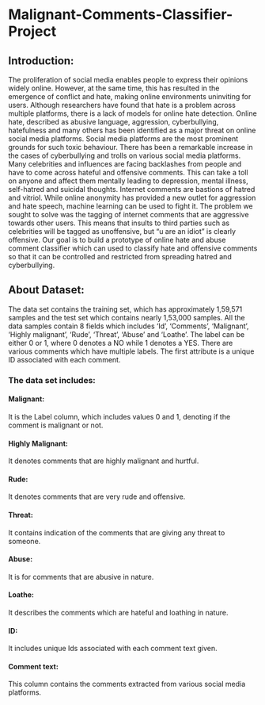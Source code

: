# Malignant-Comments-Classifier-Project
## Introduction:
The proliferation of social media enables people to express their opinions widely online. However, at the same time, this has resulted in the emergence of conflict and hate, making online environments uninviting for users. Although researchers have found that hate is a problem across multiple platforms, there is a lack of models for online hate detection. Online hate, described as abusive language, aggression, cyberbullying, hatefulness and many others has been identified as a major threat on online social media platforms. Social media platforms are the most prominent grounds for such toxic behaviour. There has been a remarkable increase in the cases of cyberbullying and trolls on various social media platforms. Many celebrities and influences are facing backlashes from people and have to come across hateful and offensive comments. This can take a toll on anyone and affect them mentally leading to depression, mental illness, self-hatred and suicidal thoughts. Internet comments are bastions of hatred and vitriol. While online anonymity has provided a new outlet for aggression and hate speech, machine learning can be used to fight it. The problem we sought to solve was the tagging of internet comments that are aggressive towards other users. This means that insults to third parties such as celebrities will be tagged as unoffensive, but “u are an idiot” is clearly offensive. Our goal is to build a prototype of online hate and abuse comment classifier which can used to classify hate and offensive comments so that it can be controlled and restricted from spreading hatred and cyberbullying.
## About Dataset:
The data set contains the training set, which has approximately 1,59,571 samples and the test set which contains nearly 1,53,000 samples. All the data samples contain 8 fields which includes ‘Id’, ‘Comments’, ‘Malignant’, ‘Highly malignant’, ‘Rude’, ‘Threat’, ‘Abuse’ and ‘Loathe’. The label can be either 0 or 1, where 0 denotes a NO while 1 denotes a YES. There are various comments which have multiple labels. The first attribute is a unique ID associated with each comment.
### The data set includes:  
#### Malignant:
It is the Label column, which includes values 0 and 1, denoting if the comment is malignant or not. 
#### Highly Malignant:
It denotes comments that are highly malignant and hurtful. 
#### Rude:
It denotes comments that are very rude and offensive. 
#### Threat:
It contains indication of the comments that are giving any threat to someone. 
#### Abuse: 
It is for comments that are abusive in nature. 
#### Loathe: 
It describes the comments which are hateful and loathing in nature. 
#### ID: 
It includes unique Ids associated with each comment text given. 
#### Comment text: 
This column contains the comments extracted from various social media platforms.

